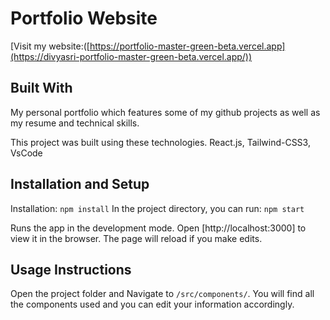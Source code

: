 # Portfolio Website 

[Visit my website:([https://portfolio-master-green-beta.vercel.app](https://divyasri-portfolio-master-green-beta.vercel.app/))

## Built With

My personal portfolio  which features some of my github projects as well as my resume and technical skills.

This project was built using these technologies.
React.js, Tailwind-CSS3, VsCode

## Installation and Setup

Installation: `npm install`
In the project directory, you can run: `npm start`

Runs the app in the development mode.
Open [http://localhost:3000] to view it in the browser. The page will reload if you make edits.

## Usage Instructions

Open the project folder and Navigate to `/src/components/`.
You will find all the components used and you can edit your information accordingly.


